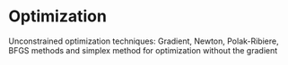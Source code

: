# Optimization
Unconstrained optimization techniques: Gradient, Newton, Polak-Ribiere, BFGS methods and simplex method for optimization without the gradient
